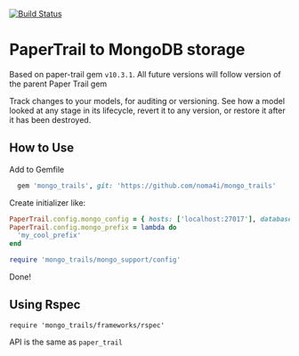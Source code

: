 [![Build Status](https://travis-ci.com/noma4i/mongo_trails.svg?branch=master)](https://travis-ci.com/noma4i/mongo_trails)

# PaperTrail to MongoDB storage

Based on paper-trail gem `v10.3.1`. All future versions will follow version of the parent Paper Trail gem

Track changes to your models, for auditing or versioning. See how a model looked
at any stage in its lifecycle, revert it to any version, or restore it after it
has been destroyed.

## How to Use

Add to Gemfile

```ruby
  gem 'mongo_trails', git: 'https://github.com/noma4i/mongo_trails'
```

Create initializer like:

```ruby
PaperTrail.config.mongo_config = { hosts: ['localhost:27017'], database: 'my_test_db' }
PaperTrail.config.mongo_prefix = lambda do
  'my_cool_prefix'
end

require 'mongo_trails/mongo_support/config'
```

Done!

## Using Rspec

`require 'mongo_trails/frameworks/rspec'`

API is the same as `paper_trail`
